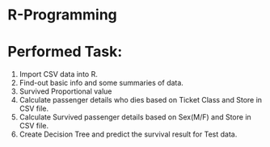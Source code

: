# R-Programming


# Performed Task:

1. Import CSV data into R.
2. Find-out basic info and some summaries of data.
3. Survived Proportional value
4. Calculate passenger details who dies based on Ticket Class and Store in CSV file.
5. Calculate Survived passenger details based on Sex(M/F) and Store in CSV file.
6. Create Decision Tree and predict the survival result for Test data.
